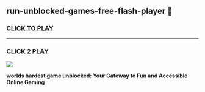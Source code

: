
## run-unblocked-games-free-flash-player 👋
<h3>
<a href="https://premium.freeplayer.one?title=run-unblocked-games-free-flash-player&ref=14F">CLICK TO PLAY</a></h3>
<hr>

<h3>
<a href="https://premium.freeplayer.one?title=run-unblocked-games-free-flash-player&ref=14F">CLICK 2 PLAY</a>
  
</h3>

<a href="https://premium.freeplayer.one?title=run-unblocked-games-free-flash-player&ref=12F/"><img src="https://clearcache.store/games.png"></a>


**worlds hardest game unblocked: Your Gateway to Fun and Accessible Online Gaming**

